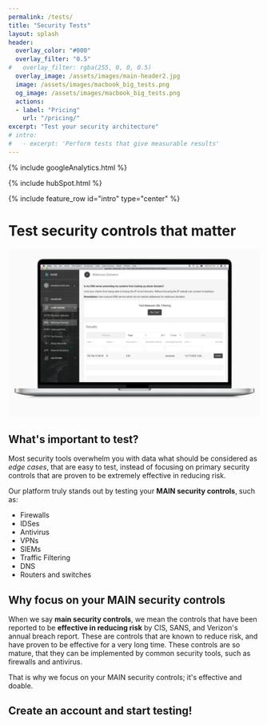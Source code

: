 ```yaml
---
permalink: /tests/
title: "Security Tests"
layout: splash
header:
  overlay_color: "#000"
  overlay_filter: "0.5"
#   overlay_filter: rgba(255, 0, 0, 0.5)
  overlay_image: /assets/images/main-header2.jpg
  image: /assets/images/macbook_big_tests.png
  og_image: /assets/images/macbook_big_tests.png
  actions:
  - label: "Pricing"
    url: "/pricing/"
excerpt: "Test your security architecture"
# intro: 
#   - excerpt: 'Perform tests that give measurable results'
---
```

<!-- Google analytics -->
{% include googleAnalytics.html %}
<!-- Hub Spot analytics -->
{% include hubSpot.html %}

{% include feature_row id="intro" type="center" %}

# Test security controls that matter
[![Deep dive into the gaps of your security tools](/assets/images/macbook_malwareDomainsTest.jpeg)](/assets/images/macbook_malwareDomainsTest.jpeg)
## What's important to test?
Most security tools overwhelm you with data what should be considered as *edge cases*, that are easy to test, instead of focusing on primary security controls that are proven to be extremely effective in reducing risk.

Our platform truly stands out by testing your **MAIN security controls**, such as:
  * Firewalls
  * IDSes
  * Antivirus
  * VPNs
  * SIEMs
  * Traffic Filtering
  * DNS
  * Routers and switches

## Why focus on your MAIN security controls
When we say **main security controls**, we mean the controls that have been reported to be **effective in reducing risk** by CIS, SANS, and Verizon's annual breach report. These are controls that are known to reduce risk, and have proven to be  effective for a very long time. These controls are so mature, that they can be implemented by common security tools, such as firewalls and antivirus. 

That is why we focus on your MAIN security controls; it's effective and doable.

## Create an account and start testing!

<script charset="utf-8" type="text/javascript" src="//js.hsforms.net/forms/shell.js"></script>
<script>
  hbspt.forms.create({
	portalId: "8898112",
	formId: "2b1cfdb3-6618-4dd8-86e4-4786274c0d38"
});
</script>